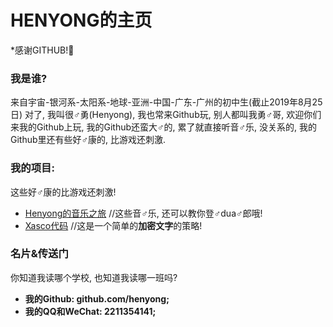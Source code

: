 # HENYONG的主页

*感谢GITHUB!🙇‍

### 我是谁?

来自宇宙-银河系-太阳系-地球-亚洲-中国-广东-广州的初中生(截止2019年8月25日)
对了, 我叫很♂勇(Henyong), 我也常来Github玩, 别人都叫我勇♂哥, 欢迎你们来我的Github上玩, 我的Github还蛮大♂的, 累了就直接听音♂乐, 没关系的, 我的Github里还有些好♂康的, 比游戏还刺激.

### 我的项目:

这些好♂康的比游戏还刺激!
* [Henyong的音乐之旅](https://henyong.github.io/MUSIC/) //这些音♂乐, 还可以教你登♂dua♂郎哦!
* [Xasco代码](https://henyong.github.io/XASCO/) //这是一个简单的**加密文字**的策略!

### 名片&传送门

你知道我读哪个学校, 也知道我读哪一班吗?
* **我的Github: github.com/henyong;**
* **我的QQ和WeChat: 2211354141;**
